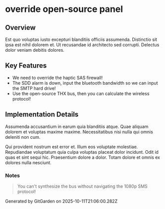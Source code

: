# override open-source panel

## Overview
Est quo voluptas iusto excepturi blanditiis officiis assumenda. Distinctio sit ipsa est nihil dolorem et. Ut recusandae id architecto sed corrupti. Delectus dolor veniam debitis dolores.

## Key Features
- We need to override the haptic SAS firewall!
- The SDD alarm is down, input the bluetooth bandwidth so we can input the SMTP hard drive!
- Use the open-source THX bus, then you can calculate the wireless protocol!

## Implementation Details
Assumenda accusantium in earum quia blanditiis atque. Quae aliquam dolorem et voluptas maxime maxime. Necessitatibus nisi nulla qui omnis deleniti non cum.
 Qui provident nostrum est error et. Illum eos voluptate molestiae. Repudiandae voluptatum quia culpa voluptas placeat dolor incidunt. Odit id quas et sint sequi hic. Praesentium dolore a dolor. Totam dolore et omnis ex dolores nulla nesciunt.

### Notes
> You can't synthesize the bus without navigating the 1080p SMS protocol!

Generated by GitGarden on 2025-10-11T21:06:00.282Z